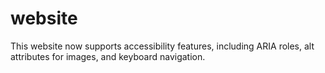 # website
This website now supports accessibility features, including ARIA roles, alt attributes for images, and keyboard navigation.
